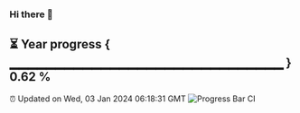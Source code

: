 ### Hi there 👋
⏳ Year progress { ▁▁▁▁▁▁▁▁▁▁▁▁▁▁▁▁▁▁▁▁▁▁▁▁▁▁▁▁▁▁ } 0.62 %
---
⏰ Updated on Wed, 03 Jan 2024 06:18:31 GMT
![Progress Bar CI](https://github.com/liununu/liununu/workflows/Progress%20Bar%20CI/badge.svg)
